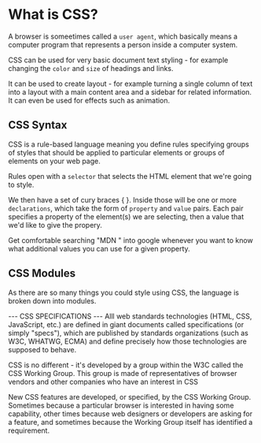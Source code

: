 # What is CSS? #
A browser is someetimes called a `user agent`, which basically means a computer program that represents a person inside a computer system. 

CSS can be used for very basic document text styling - for example changing the `color` and `size` of headings and links.

It can be used to create layout - for example turning a single column of text into a layout with a main content area and a sidebar for related information. It can even be used for effects such as animation.

## CSS Syntax ##
CSS is a rule-based language meaning you define rules specifying groups of styles that should be applied to particular elements or groups of elements on your web page. 

Rules open with a `selector` that selects the HTML element that we're going to style.

We then have a set of cury braces { }. Inside those will be one or more `declarations`, which take the form of `property` and `value` pairs. Each pair specifies a property of the element(s) we are selecting, then a value that we'd like to give the propery. 

Get comfortable searching "MDN <insertCSSPropertyHere>" into google whenever you want to know what additional values you can use for a given property.

## CSS Modules ##
As there are so many things you could style using CSS, the language is broken down into modules.

--- CSS SPECIFICATIONS ---
Alll web standards technologies (HTML, CSS, JavaScript, etc.) are defined in giant documents called specifications (or simply "specs"), which are published by standards organizations (such as W3C, WHATWG, ECMA) and define precisely how those technologies are supposed to behave.

CSS is no different - it's developed by a group within the W3C called the CSS Working Group. This group is made of representatives of browser vendors and other companies who have an interest in CSS

New CSS features are developed, or specified, by the CSS Working Group. Sometimes because a particular browser is interested in having some capability, other times because web designers or developers are asking for a feature, and sometimes because the Working Group itself has identified a requirement.

